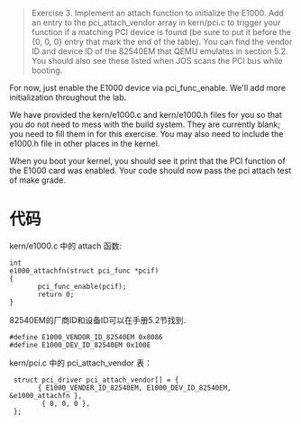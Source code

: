 >Exercise 3. Implement an attach function to initialize the E1000. Add an entry to the pci_attach_vendor array in kern/pci.c to trigger your function if a matching PCI device is found (be sure to put it before the {0, 0, 0} entry that mark the end of the table). You can find the vendor ID and device ID of the 82540EM that QEMU emulates in section 5.2. You should also see these listed when JOS scans the PCI bus while booting.

For now, just enable the E1000 device via pci_func_enable. We'll add more initialization throughout the lab.

We have provided the kern/e1000.c and kern/e1000.h files for you so that you do not need to mess with the build system. They are currently blank; you need to fill them in for this exercise. You may also need to include the e1000.h file in other places in the kernel.

When you boot your kernel, you should see it print that the PCI function of the E1000 card was enabled. Your code should now pass the pci attach test of make grade.

# 代码

kern/e1000.c 中的 attach 函数:
```
int
e1000_attachfn(struct pci_func *pcif)
{
       pci_func_enable(pcif);
       return 0;
}
```

82540EM的厂商ID和设备ID可以在手册5.2节找到.
```
#define E1000_VENDOR_ID_82540EM 0x8086
#define E1000_DEV_ID_82540EM 0x100E
```

kern/pci.c 中的 pci_attach_vendor 表：
```
 struct pci_driver pci_attach_vendor[] = {
       { E1000_VENDER_ID_82540EM, E1000_DEV_ID_82540EM, &e1000_attachfn },
        { 0, 0, 0 },
 };
```